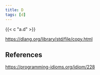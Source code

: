 ```yaml
---
title: D
tags: [d]
---
```


{{< c "a.d" >}}

<https://dlang.org/library/std/file/copy.html>

## References

<https://programming-idioms.org/idiom/228>
